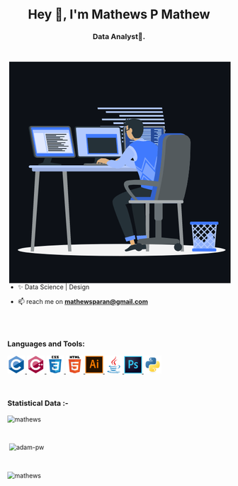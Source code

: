 
<h1 align="center">Hey 👋, I'm Mathews P Mathew</h1>
<h3 align="center">Data Analyst🌟.</h3>

<br>

<p><img align="right" src="https://github.com/mathewspmathew/mathewspmathew/blob/1116e32f5b5959195184bca7febfc6e5f66d65c6/mkassets/animation_500_kxa883sd.gif" alt="mathews" /></p>


- ✨ Data Science | Design

- 📫 reach me on **mathewsparan@gmail.com**
<br>

<br>

<h3 align="left">Languages and Tools:</h3>
<p align="left"> <a href="https://www.cprogramming.com/" target="_blank"
    rel="noreferrer"> <img src="mkassets/c-original.svg"
      alt="c" width="40" height="40" /> </a> <a href="https://www.w3schools.com/cpp/" target="_blank" rel="noreferrer">
    <img src="mkassets/cplusplus-original.svg"
      alt="cplusplus" width="40" height="40" /> </a> <a href="https://www.w3schools.com/css/" target="_blank"
    rel="noreferrer"> <img
      src="mkassets/css3-original-wordmark.svg" alt="css3"
      width="40" height="40" /> </a> <a href="https://www.w3.org/html/" target="_blank" rel="noreferrer"> <img
      src="mkassets/html5-original-wordmark.svg"
      alt="html5" width="40" height="40" /> </a> <a href="https://www.adobe.com/in/products/illustrator.html"
    target="_blank" rel="noreferrer"> <img
      src="mkassets/adobe_illustrator-icon.svg" alt="illustrator" width="40"
      height="40" /> </a> <a href="https://www.java.com" target="_blank" rel="noreferrer"> <img
      src="mkassets/java-original.svg" alt="java" width="40"
      height="40" /> </a><a href="https://www.photoshop.com/en" target="_blank"
    rel="noreferrer"> <img
      src="mkassets/ps.svg" alt="photoshop"
      width="40" height="40" /> </a> <a href="https://www.python.org" target="_blank" rel="noreferrer"> <img
      src="mkassets/python-original.svg" alt="python"
      width="40" height="40" /> </a> </p>

<br>

<h3>Statistical Data :-</h3>
<p><img align="center"
    src="https://github-readme-stats.vercel.app/api/top-langs?username=mathewspmathew&show_icons=true&locale=en&bg_color=0d1117&text_color=ffffff&layout=compact"
    alt="mathews" 
    bg_color=#808080/></p>

<br>

<p>&nbsp;<img align="center" src="https://github-readme-stats.vercel.app/api?username=mathewspmathew&show_icons=true&locale=en&bg_color=0d1117&text_color=ffffff&repo=convoychat"
    alt="adam-pw" /></p>

<br>

<p><img align="center" src="https://github-readme-streak-stats.herokuapp.com/?user=mathewspmathew&theme=dark&background=0d1117&date_format=M%20j%5B%2C%20Y%5D" alt="mathews" /></p>

